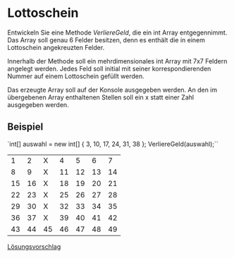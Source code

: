 # Lottoschein
 Entwickeln Sie eine Methode *VerliereGeld*, die ein int Array entgegennimmt. Das Array soll genau 6 Felder besitzen, denn es enthält die in einem Lottoschein angekreuzten Felder.

 Innerhalb der Methode soll ein mehrdimensionales int Array mit 7x7 Feldern angelegt werden. Jedes Feld soll initial mit seiner korrespondierenden Nummer auf einem Lottoschein gefüllt werden.

Das erzeugte Array soll auf der Konsole ausgegeben werden. An den im übergebenen Array enthaltenen Stellen soll ein x statt einer Zahl ausgegeben werden.

## Beispiel
`int[] auswahl = new int[] { 3, 10, 17, 24, 31, 38 };
VerliereGeld(auswahl);``

<table><tr><td>1</td><td>2</td><td>X</td><td>4</td><td>5</td><td>6</td><td>7</td></tr><tr><td>8</td><td>9</td><td>X</td><td>11</td><td>12</td><td>13</td><td>14</td></tr><tr><td>15</td><td>16</td><td>X</td><td>18</td><td>19</td><td>20</td><td>21</td></tr><tr><td>22</td><td>23</td><td>X</td><td>25</td><td>26</td><td>27</td><td>28</td></tr><tr><td>29</td><td>30</td><td>X</td><td>32</td><td>33</td><td>34</td><td>35</td></tr><tr><td>36</td><td>37</td><td>X</td><td>39</td><td>40</td><td>41</td><td>42</td></tr><tr><td>43</td><td>44</td><td>45</td><td>46</td><td>47</td><td>48</td><td>49</td></tr></table>

[Lösungsvorschlag](https://gist.github.com/gsoTH/58ccbbfa569b71484a0267ac81629bd9)
